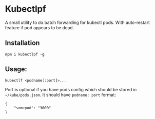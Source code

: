 # Kubectlpf

A small utility to do batch forwarding for kubectl pods. With auto-restart feature if pod appears to be dead.

## Installation

```
npm i kubectlpf -g
```

## Usage:

```
kubectlf <podname[:port]>...
```

Port is optional if you have pods config which should be stored in `~/kube/pods.json`.
It should have ` podname: port ` format:

```
{
    "somepod": "3000"
}
```
